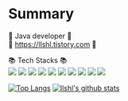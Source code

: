 # Summary
:dart: Java developer :dart:   
:green_book: https://llshl.tistory.com :green_book:
  
  
:books: Tech Stacks :books:   
<img src="https://img.shields.io/badge/JAVA-007396?style=for-the-badge&logo=java&logoColor=white"> 
<img src="https://img.shields.io/badge/Spring-6DB33F?style=for-the-badge&logo=Spring&logoColor=white"> 
<img src="https://img.shields.io/badge/mysql-4479A1?style=for-the-badge&logo=mysql&logoColor=white"> 
<img src="https://img.shields.io/badge/typescript-F7DF1E?style=for-the-badge&logo=javascript&logoColor=black"> 
<img src="https://img.shields.io/badge/express-0769AD?style=for-the-badge&logo=jquery&logoColor=white"> 
<img src="https://img.shields.io/badge/mongoDB-61DAFB?style=for-the-badge&logo=react&logoColor=black">
<img src="https://img.shields.io/badge/jest-4FC08D?style=for-the-badge&logo=vue.js&logoColor=white">
<img src="https://img.shields.io/badge/github-181717?style=for-the-badge&logo=github&logoColor=white"> 
<img src="https://img.shields.io/badge/linux-FCC624?style=for-the-badge&logo=linux&logoColor=black">
<img src="https://img.shields.io/badge/aws-232F3E?style=for-the-badge&logo=aws&logoColor=white">

[![Top Langs](https://github-readme-stats.vercel.app/api/top-langs/?username=llshl&layout=demo)](https://github.com/llshl/github-readme-stats)
[![llshl's github stats](https://github-readme-stats.vercel.app/api?username=llshl)](https://github.com/llshl/github-readme-stats)




